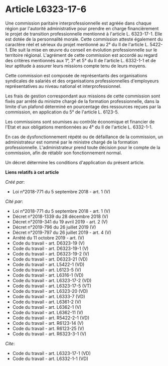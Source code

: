 # Article L6323-17-6

Une commission paritaire interprofessionnelle est agréée dans chaque région par l'autorité administrative pour prendre en
charge financièrement le projet de transition professionnelle mentionné à l'article L. 6323-17-1. Elle est dotée de la
personnalité morale. Cette commission atteste également du caractère réel et sérieux du projet mentionné au 2° du II de
l'article L. 5422-1. Elle suit la mise en œuvre du conseil en évolution professionnelle sur le territoire régional.
L'agrément de cette commission est accordé au regard des critères mentionnés aux 1°, 3° et 5° du II de l'article L. 6332-1-1
et de leur aptitude à assurer leurs missions compte tenu de leurs moyens. 

Cette commission est composée de représentants des organisations syndicales de salariés et des organisations professionnelles
d'employeurs représentatives au niveau national et interprofessionnel. 

Les frais de gestion correspondant aux missions de cette commission sont fixés par arrêté du ministre chargé de la formation
professionnelle, dans la limite d'un plafond déterminé en pourcentage des ressources reçues par la commission, en application
du 5° de l'article L. 6123-5. 

Les commissions sont soumises au contrôle économique et financier de l'Etat et aux obligations mentionnées au 4° du II de
l'article L. 6332-1-1. 

En cas de dysfonctionnement répété ou de défaillance de la commission, un administrateur est nommé par le ministre chargé de
la formation professionnelle. L'administrateur prend toute décision pour le compte de la commission, afin de rétablir son
fonctionnement normal. 

Un décret détermine les conditions d'application du présent article.

**Liens relatifs à cet article**

_Créé par_:

  - Loi n°2018-771 du 5 septembre 2018 - art. 1 (V)

_Cité par_:

  - Loi n°2018-771 du 5 septembre 2018 - art. 1 (V)
  - Décret n°2018-1339 du 28 décembre 2018 (V)
  - Décret n°2019-341 du 19 avril 2019 - art. 2 (V)
  - Décret n°2019-796 du 26 juillet 2019 (V)
  - Décret n°2019-797 du 26 juillet 2019 - art. 4 (V)
  - Arrêté du 11 octobre 2019 - art. (V)
  - Code du travail - art. D6323-19 (V)
  - Code du travail - art. D6323-19-1 (V)
  - Code du travail - art. D6323-19-2 (V)
  - Code du travail - art. D6323-21 (VD)
  - Code du travail - art. L5422-1 (VD)
  - Code du travail - art. L6123-5 (V)
  - Code du travail - art. L6316-1 (VD)
  - Code du travail - art. L6323-17-2 (VD)
  - Code du travail - art. L6323-17-5 (VT)
  - Code du travail - art. L6323-20 (VD)
  - Code du travail - art. L6333-7 (VD)
  - Code du travail - art. L6361-2 (V)
  - Code du travail - art. L6362-1 (V)
  - Code du travail - art. L6362-11 (V)
  - Code du travail - art. R5422-2-1 (VD)
  - Code du travail - art. R6123-14 (V)
  - Code du travail - art. R6123-25 (V)
  - Code du travail - art. R6323-3-1 (V)

_Cite_:

  - Code du travail - art. L6323-17-1 (VD)
  - Code du travail - art. L6332-1-1 (VD)
